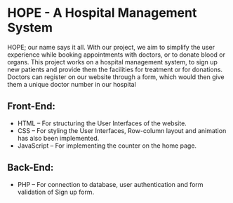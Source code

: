 # HOPE - A Hospital Management System

HOPE; our name says it all. With our project, we aim to simplify the user experience while booking appointments with doctors, or to donate blood or organs. This project works on a hospital management system, to sign up new patients and provide them the facilities for treatment or for donations. Doctors can register on our website through a form, which would then give them a unique doctor number in our hospital

## Front-End:
- HTML – For structuring the User Interfaces of the website.
- CSS – For styling the User Interfaces, Row-column layout and animation has also been implemented.
- JavaScript – For implementing the counter on the home page.

## Back-End:
- PHP – For connection to database, user authentication and form validation of Sign up form.
